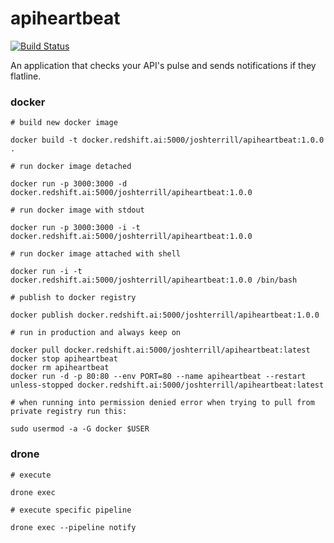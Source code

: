 # apiheartbeat

[![Build Status](http://drone.redshift.ai/api/badges/joshterrill/apiheartbeat/status.svg)](http://drone.redshift.ai/joshterrill/apiheartbeat)

An application that checks your API's pulse and sends notifications if they flatline.

### docker

```
# build new docker image

docker build -t docker.redshift.ai:5000/joshterrill/apiheartbeat:1.0.0 .

# run docker image detached

docker run -p 3000:3000 -d docker.redshift.ai:5000/joshterrill/apiheartbeat:1.0.0

# run docker image with stdout

docker run -p 3000:3000 -i -t docker.redshift.ai:5000/joshterrill/apiheartbeat:1.0.0

# run docker image attached with shell

docker run -i -t docker.redshift.ai:5000/joshterrill/apiheartbeat:1.0.0 /bin/bash

# publish to docker registry

docker publish docker.redshift.ai:5000/joshterrill/apiheartbeat:1.0.0

# run in production and always keep on

docker pull docker.redshift.ai:5000/joshterrill/apiheartbeat:latest
docker stop apiheartbeat
docker rm apiheartbeat
docker run -d -p 80:80 --env PORT=80 --name apiheartbeat --restart unless-stopped docker.redshift.ai:5000/joshterrill/apiheartbeat:latest

# when running into permission denied error when trying to pull from private registry run this:

sudo usermod -a -G docker $USER
```

### drone

```
# execute

drone exec

# execute specific pipeline

drone exec --pipeline notify
```